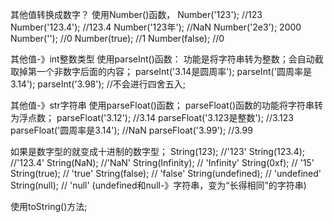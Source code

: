 其他值转换成数字？
使用Number()函数，
Number('123');  //123
Number('123.4');    //123.4
Number('123年');    //NaN
Number('2e3');  2000
Number(''); //0
Number(true);   //1
Number(false);  //0

其他值-》int整数类型
使用parseInt()函数：
    功能是将字符串转为整数；会自动截取掉第一个非数字后面的内容；
parseInt('3.14是圆周率');
parseInt('圆周率是3.14');
parseInt('3.98');   //不会进行四舍五入;

其他值-》str字符串
使用parseFloat()函数；
parseFloat()函数的功能将字符串转为浮点数；
parseFloat('3.12'); //3.14
parseFloat('3.123是整数');  //3.123
parseFloat('圆周率是3.14'); //NaN
parseFloat('3.99'); //3.99

如果是数字型的就变成十进制的数字型；
String(123);    //'123'
String(123.4);  //'123.4'
String(NaN);    //'NaN'
String(Infinity);   // 'Infinity'
String(0xf);    // '15'
String(true);   //  'true'
String(false);  //  'false'
String(undefined);  //  'undefined'
String(null);   //  'null'
(undefined和null-》字符串，变为“长得相同”的字符串)

使用toString()方法;



